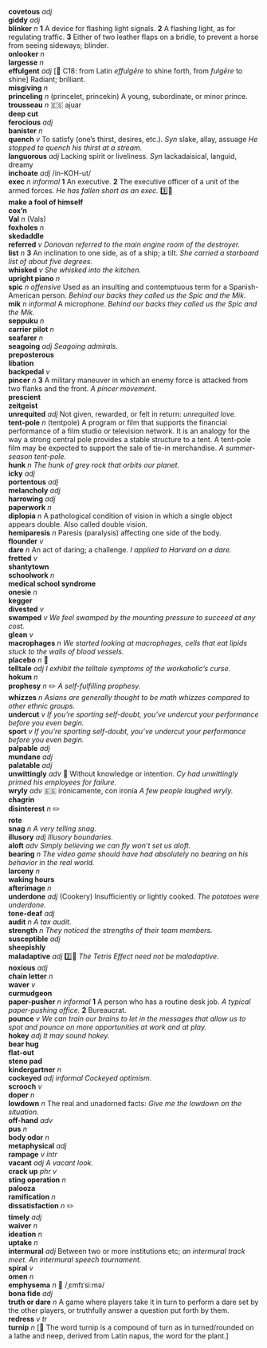 __covetous__ _adj_  
__giddy__ _adj_  
__blinker__ _n_ __1__ A device for flashing light signals. __2__ A flashing light, as for regulating traffic. __3__ Either of two leather flaps on a bridle, to prevent a horse from seeing sideways; blinder.  
__onlooker__ _n_  
__largesse__ _n_  
__effulgent__ _adj_ [:scroll: C18: from Latin _effulgēre_ to shine forth, from _fulgēre_ to shine] Radiant; brilliant.  
__misgiving__ _n_  
__princeling__ _n_ (princelet, princekin) A young, subordinate, or minor prince.  
__trousseau__ _n_ :es: ajuar  
__deep cut__  
__ferocious__ _adj_  
__banister__ _n_  
__quench__ _v_ To satisfy (one’s thirst, desires, etc.). _Syn_ slake, allay, assuage _He stopped to quench his thirst at a stream._  
__languorous__ _adj_ Lacking spirit or liveliness. _Syn_ lackadaisical, languid, dreamy  
__inchoate__ _adj_ /in-KOH-ut/  
__exec__ _n_ _informal_ __1__ An executive. __2__ The executive officer of a unit of the armed forces. _He has fallen short as an exec._ :three::hammer:  
__make a fool of himself__  
__cox’n__  
__Val__ _n_ (Vals)  
__foxholes__ _n_  
__skedaddle__  
__referred__ _v_ _Donovan referred to the main engine room of the destroyer._  
__list__ _n_ __3__ An inclination to one side, as of a ship; a tilt. _She carried a starboard list of about five degrees._  
__whisked__ _v_ _She whisked into the kitchen._  
__upright piano__ _n_  
__spic__ _n_ _offensive_ Used as an insulting and contemptuous term for a Spanish-American person. _Behind our backs they called us the Spic and the Mik._  
__mik__ _n_ _informal_ A microphone. _Behind our backs they called us the Spic and the Mik._  
__seppuku__ _n_  
__carrier pilot__ _n_  
__seafarer__ _n_  
__seagoing__ _adj_ _Seagoing admirals._  
__preposterous__  
__libation__  
__backpedal__ _v_  
__pincer__ _n_ __3__ A military maneuver in which an enemy force is attacked from two flanks and the front. _A pincer movement._  
__prescient__  
__zeitgeist__  
__unrequited__ _adj_ Not given, rewarded, or felt in return: _unrequited love._  
__tent-pole__ _n_ (tentpole) A program or film that supports the financial performance of a film studio or television network. It is an analogy for the way a strong central pole provides a stable structure to a tent. A tent-pole film may be expected to support the sale of tie-in merchandise. _A summer-season tent-pole._  
__hunk__ _n_ _The hunk of grey rock that orbits our planet._  
__icky__ _adj_  
__portentous__ _adj_  
__melancholy__ _adj_  
__harrowing__ _adj_  
__paperwork__ _n_  
__diplopia__ _n_ A pathological condition of vision in which a single object appears double. Also called double vision.  
__hemiparesis__ _n_ Paresis (paralysis) affecting one side of the body.  
__flounder__ _v_  
__dare__ _n_ An act of daring; a challenge. _I applied to Harvard on a dare._  
__fretted__ _v_  
__shantytown__  
__schoolwork__ _n_  
__medical school syndrome__  
__onesie__ _n_  
__kegger__  
__divested__ _v_  
__swamped__ _v_ _We feel swamped by the mounting pressure to succeed at any cost._  
__glean__ _v_  
__macrophages__ _n_ _We started looking at macrophages, cells that eat lipids stuck to the walls of blood vessels._  
__placebo__ _n_ :mega:  
__telltale__ _adj_ _I exhibit the telltale symptoms of the workaholic’s curse._  
__hokum__ _n_  
__prophesy__ _n_ :pencil2: _A self-fulfilling prophesy._  
__whizzes__ _n_ _Asians are generally thought to be math whizzes compared to other ethnic groups._  
__undercut__ _v_ _If you’re sporting self-doubt, you’ve undercut your performance before you even begin._  
__sport__ _v_ _If you’re sporting self-doubt, you’ve undercut your performance before you even begin._  
__palpable__ _adj_  
__mundane__ _adj_  
__palatable__ _adj_  
__unwittingly__ _adv_ :dart: Without knowledge or intention. _Cy had unwittingly primed his employees for failure._  
__wryly__ _adv_ :es: irónicamente, con ironía _A few people laughed wryly._  
__chagrin__  
__disinterest__ _n_ :pencil2:  
__rote__  
__snag__ _n_ _A very telling snag._  
__illusory__ _adj_ _Illusory boundaries._  
__aloft__ _adv_ _Simply believing we can fly won’t set us aloft._  
__bearing__ _n_ _The video game should have had absolutely no bearing on his behavior in the real world._  
__larceny__ _n_  
__waking hours__  
__afterimage__ _n_  
__underdone__ _adj_ (Cookery) Insufficiently or lightly cooked. _The potatoes were underdone._  
__tone-deaf__ _adj_  
__audit__ _n_ _A tax audit._  
__strength__ _n_ _They noticed the strengths of their team members._  
__susceptible__ _adj_  
__sheepishly__  
__maladaptive__ _adj_ :two::hammer: _The Tetris Effect need not be maladaptive._  
__noxious__ _adj_  
__chain letter__ _n_  
__waver__ _v_  
__curmudgeon__  
__paper-pusher__ _n_ _informal_ __1__ A person who has a routine desk job. _A typical paper-pushing office._ __2__ Bureaucrat.  
__pounce__ _v_ _We can train our brains to let in the messages that allow us to spot and pounce on more opportunities at work and at play._  
__hokey__ _adj_ _It may sound hokey._  
__bear hug__  
__flat-out__  
__steno pad__  
__kindergartner__ _n_  
__cockeyed__ _adj_ _informal_ _Cockeyed optimism._  
__scrooch__ _v_  
__doper__ _n_  
__lowdown__ _n_ The real and unadorned facts: _Give me the lowdown on the situation._  
__off-hand__ _adv_  
__pus__ _n_  
__body odor__ _n_  
__metaphysical__ _adj_  
__rampage__ _v intr_  
__vacant__ _adj_ _A vacant look._  
__crack up__ _phr v_  
__sting operation__ _n_  
__palooza__  
__ramification__ _n_  
__dissatisfaction__ _n_ :pencil2:  
__timely__ _adj_  
__waiver__ _n_  
__ideation__ _n_  
__uptake__ _n_  
__intermural__ _adj_ Between two or more institutions etc; _an intermural track meet._ _An intermural speech tournament._  
__spiral__ _v_  
__omen__ _n_  
__emphysema__ _n_ :mega: /ˌɛmfɪˈsiːmə/  
__bona fide__ _adj_  
__truth or dare__ _n_ A game where players take it in turn to perform a dare set by the other players, or truthfully answer a question put forth by them.  
__redress__ _v tr_  
__turnip__ _n_ [:scroll: The word turnip is a compound of turn as in turned/rounded on a lathe and neep, derived from Latin napus, the word for the plant.]  
